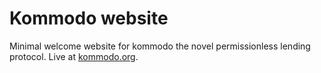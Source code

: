 # Kommodo website
Minimal welcome website for kommodo the novel permissionless lending protocol. Live at [kommodo.org](kommodo.org).
